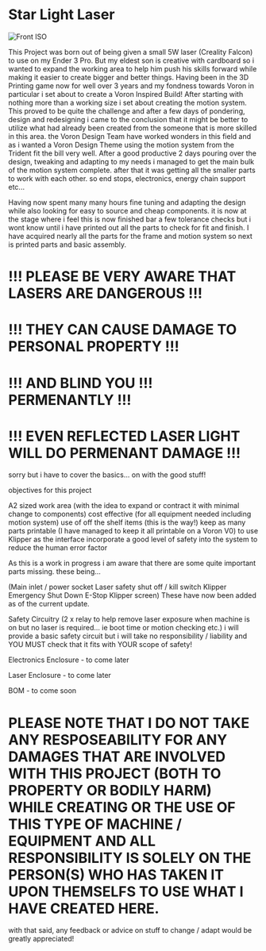 # Star Light Laser

![Front ISO](https://github.com/Driftrotor/Star-Light-Laser/assets/94327757/93962b32-94fa-4e0a-88c6-4b38c4940bb9)

This Project was born out of being given a small 5W laser (Creality Falcon) to use on my Ender 3 Pro.
But my eldest son is creative with cardboard so i wanted to expand the working area to help him push his skills forward while making it easier to create bigger and better things.
Having been in the 3D Printing game now for well over 3 years and my fondness towards Voron in particular i set about to create a Voron Inspired Build!
After starting with nothing more than a working size i set about creating the motion system.
This proved to be quite the challenge and after a few days of pondering, design and redesigning i came to the conclusion that it might be better to utilize what had already been created from the someone that is more skilled in this area.
the Voron Design Team have worked wonders in this field and as i wanted a Voron Design Theme using the motion system from the Trident fit the bill very well.
After a good productive 2 days pouring over the design, tweaking and adapting to my needs i managed to get the main bulk of the motion system complete.
after that it was getting all the smaller parts to work with each other. so end stops, electronics, energy chain support etc...

Having now spent many many hours fine tuning and adapting the design while also looking for easy to source and cheap components. it is now at the stage where i feel this is now finished bar a few tolerance checks but i wont know until i have printed out all the parts to check for fit and finish. I have acquired nearly all the parts for the frame and motion system so next is printed parts and basic assembly.

# !!! PLEASE BE VERY AWARE THAT LASERS ARE DANGEROUS !!!
# !!! THEY CAN CAUSE DAMAGE TO PERSONAL PROPERTY !!!
# !!! AND BLIND YOU !!! PERMENANTLY !!!
# !!! EVEN REFLECTED LASER LIGHT WILL DO PERMENANT DAMAGE !!!

sorry but i have to cover the basics... on with the good stuff!

objectives for this project

A2 sized work area (with the idea to expand or contract it with minimal change to components)
cost effective (for all equipment needed including motion system)
use of off the shelf items (this is the way!)
keep as many parts printable (I have managed to keep it all printable on a Voron V0)
to use Klipper as the interface
incorporate a good level of safety into the system to reduce the human error factor

As this is a work in progress i am aware that there are some quite important parts missing.
these being...

(Main inlet / power socket
Laser safety shut off / kill switch
Klipper Emergency Shut Down
E-Stop
Klipper screen) These have now been added as of the current update.

Safety Circuitry (2 x relay to help remove laser exposure when machine is on but no laser is required... ie boot time or motion checking etc.)
i will provide a basic safety circuit but i will take no responsibility / liability and YOU MUST check that it fits with YOUR scope of safety!

Electronics Enclosure - to come later

Laser Enclosure - to come later

BOM - to come soon

# PLEASE NOTE THAT I DO NOT TAKE ANY RESPOSEABILITY FOR ANY DAMAGES THAT ARE INVOLVED WITH THIS PROJECT (BOTH TO PROPERTY OR BODILY HARM) WHILE CREATING OR THE USE OF THIS TYPE OF MACHINE / EQUIPMENT AND ALL RESPONSIBILITY IS SOLELY ON THE PERSON(S) WHO HAS TAKEN IT UPON THEMSELFS TO USE WHAT I HAVE CREATED HERE.

with that said, any feedback or advice on stuff to change / adapt would be greatly appreciated!
